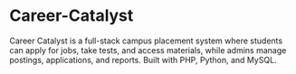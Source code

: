 # Career-Catalyst
Career Catalyst is a full-stack campus placement system where students can apply for jobs, take tests, and access materials, while admins manage postings, applications, and reports. Built with PHP, Python, and MySQL.

